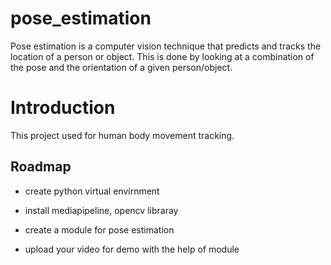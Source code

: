 # pose_estimation

Pose estimation is a computer vision technique that predicts and tracks the location of a person or object. 
This is done by looking at a combination of the pose and the orientation of a given person/object.

# Introduction

This project used for human body movement tracking. 

## Roadmap

- create python virtual envirnment

- install mediapipeline, opencv libraray

- create a module for pose estimation

- upload your video for demo with the help of module